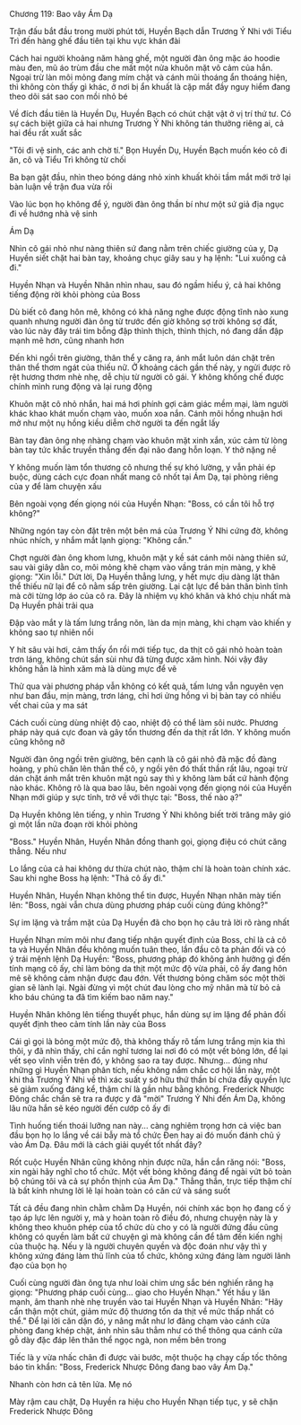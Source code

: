 




Chương 119: Bao vây Ám Dạ

Trận đấu bắt đầu trong mười phút tới, Huyền Bạch dẫn Trương Ý Nhi với Tiểu Trì đến hàng ghế đầu tiên tại khu vực khán đài

Cách hai người khoảng năm hàng ghế, một người đàn ông mặc áo hoodie màu đen, mũ áo trùm đầu che mất một nửa khuôn mặt vô cảm của hắn. Ngoại trừ làn môi mỏng đang mím chặt và cánh mũi thoáng ẩn thoáng hiện, thì không còn thấy gì khác, ở nơi bị ẩn khuất là cặp mắt đầy nguy hiểm đang theo dõi sát sao con mồi nhỏ bé

Về đích đầu tiên là Huyền Dụ, Huyền Bạch có chút chật vật ở vị trí thứ tư. Có sự cách biệt giữa cả hai nhưng Trương Ý Nhi không tán thưởng riêng ai, cả hai đều rất xuất sắc

"Tôi đi vệ sinh, các anh chờ tí." Bọn Huyền Dụ, Huyền Bạch muốn kéo cô đi ăn, cô và Tiểu Trì không từ chối

Ba bạn gật đầu, nhìn theo bóng dáng nhỏ xinh khuất khỏi tầm mắt mới trở lại bàn luận về trận đua vừa rồi

Vào lúc bọn họ không để ý, người đàn ông thần bí như một sứ giả địa ngục đi về hướng nhà vệ sinh

Ám Dạ

Nhìn cô gái nhỏ như nàng thiên sứ đang nằm trên chiếc giường của y, Dạ Huyền siết chặt hai bàn tay, khoảng chục giây sau y hạ lệnh: "Lui xuống cả đi."


Huyền Nhạn và Huyền Nhân nhìn nhau, sau đó ngầm hiểu ý, cả hai không tiếng động rời khỏi phòng của Boss

Dù biết cô đang hôn mê, không có khả năng nghe được động tĩnh nào xung quanh nhưng người đàn ông từ trước đến giờ không sợ trời không sợ đất, vào lúc này đây trái tim bỗng đập thình thịch, thình thịch, nó đang dần đập mạnh mẽ hơn, cũng nhanh hơn

Đến khi ngồi trên giường, thân thể y căng ra, ánh mắt luôn dán chặt trên thân thể thơm ngát của thiếu nữ. Ở khoảng cách gần thế này, y ngửi được rõ rệt hương thơm nhè nhẹ, dễ chịu từ người cô gái. Y không khống chế được chính mình rung động và lại rung động

Khuôn mặt cô nhỏ nhắn, hai má hơi phính gợi cảm giác mềm mại, làm người khác khao khát muốn chạm vào, muốn xoa nắn. Cánh môi hồng nhuận hơi mở như một nụ hồng kiều diễm chờ người ta đến ngắt lấy

Bàn tay đàn ông nhẹ nhàng chạm vào khuôn mặt xinh xắn, xúc cảm từ lòng bàn tay tức khắc truyền thẳng đến đại não đang hỗn loạn. Y thở nặng nề

Y không muốn làm tổn thương cô nhưng thế sự khó lường, y vẫn phải ép buộc, dùng cách cực đoan nhất mang cô nhốt tại Ám Dạ, tại phòng riêng của y để làm chuyện xấu

Bên ngoài vọng đến giọng nói của Huyền Nhạn: "Boss, có cần tôi hỗ trợ không?"

Những ngón tay còn đặt trên một bên má của Trương Ý Nhi cứng đờ, không nhúc nhích, y nhắm mắt lạnh giọng: "Không cần."

Chợt người đàn ông khom lưng, khuôn mặt y kề sát cánh môi nàng thiên sứ, sau vài giây dằn co, môi mỏng khẽ chạm vào vầng trán mịn màng, y khẽ giọng: "Xin lỗi." Dứt lời, Dạ Huyền thẳng lưng, y hết mực dịu dàng lật thân thể thiếu nữ lại để cô nằm sấp trên giường. Lại cật lực để bản thân bình tĩnh mà cởi từng lớp áo của cô ra. Đây là nhiệm vụ khó khăn và khó chịu nhất mà Dạ Huyền phải trải qua

Đập vào mắt y là tấm lưng trắng nõn, làn da mịn màng, khi chạm vào khiến y không sao tự nhiên nổi

Y hít sâu vài hơi, cảm thấy ổn rồi mới tiếp tục, da thịt cô gái nhỏ hoàn toàn trơn láng, không chút sần sùi như đã từng được xăm hình. Nói vậy đây không hẳn là hình xăm mà là dùng mực để vẽ

Thử qua vài phương pháp vẫn không có kết quả, tấm lưng vẫn nguyên vẹn như ban đầu, mịn màng, trơn láng, chỉ hơi ửng hồng vì bị bàn tay có nhiều vết chai của y ma sát

Cách cuối cùng dùng nhiệt độ cao, nhiệt độ có thể làm sôi nước. Phương pháp này quá cực đoan và gây tổn thương đến da thịt rất lớn. Y không muốn cũng không nỡ

Người đàn ông ngồi trên giường, bên cạnh là cô gái nhỏ đã mặc đồ đàng hoàng, y phủ chăn lên thân thể cô, y ngồi yên đó thất thần rất lâu, ngoại trừ dán chặt ánh mắt trên khuôn mặt ngủ say thì y không làm bất cứ hành động nào khác. Không rõ là qua bao lâu, bên ngoài vọng đến giọng nói của Huyền Nhạn mới giúp y sực tỉnh, trở về với thực tại: "Boss, thế nào ạ?"

Dạ Huyền không lên tiếng, y nhìn Trương Ý Nhi không biết trời trăng mây gió gì một lần nữa đoạn rời khỏi phòng

"Boss." Huyền Nhân, Huyền Nhân đồng thanh gọi, giọng điệu có chút căng thẳng. Nếu như

Lo lắng của cả hai không dư thừa chút nào, thậm chí là hoàn toàn chính xác. Sau khi nghe Boss hạ lệnh: "Thả cô ấy đi."

Huyền Nhân, Huyền Nhạn không thể tin được, Huyền Nhạn nhăn mày tiến lên: "Boss, ngài vẫn chưa dùng phương pháp cuối cùng đúng không?"

Sự im lặng và trầm mặt của Dạ Huyền đã cho bọn họ câu trả lời rõ ràng nhất

Huyền Nhạn mím môi như đang tiếp nhận quyết định của Boss, chỉ là cả cô ta và Huyền Nhân đều không muốn tuân theo, lần đầu cô ta phản đối và có ý trái mệnh lệnh Dạ Huyền: "Boss, phương pháp đó không ảnh hưởng gì đến tính mạng cô ấy, chỉ làm bỏng da thịt một mức độ vừa phải, cô ấy đang hôn mê sẽ không cảm nhận được đau đớn. Vết thương bỏng chăm sóc một thời gian sẽ lành lại. Ngài đừng vì một chút đau lòng cho mỹ nhân mà từ bỏ cả kho báu chúng ta đã tìm kiếm bao năm nay."

Huyền Nhân không lên tiếng thuyết phục, hắn dùng sự im lặng để phản đối quyết định theo cảm tính lần này của Boss

Cái gì gọi là bỏng một mức độ, thà không thấy rõ tấm lưng trắng mịn kia thì thôi, y đã nhìn thấy, chỉ cần nghĩ tương lai nơi đó có một vết bỏng lớn, để lại vết sẹo vĩnh viễn trên đó, y không sao ra tay được. Nhưng... đúng như những gì Huyền Nhạn phân tích, nếu không nắm chắc cơ hội lần này, một khi thả Trương Ý Nhi về thì xác suất y sở hữu thứ thần bí chứa đầy quyền lực sẽ giảm xuống đáng kể, thậm chí là gần như bằng không. Frederick Nhược Đông chắc chắn sẽ tra ra được y đã "mời" Trương Ý Nhi đến Ám Dạ, không lâu nữa hắn sẽ kéo người đến cướp cô ấy đi

Tình huống tiến thoái lưỡng nan này... càng nghiêm trọng hơn cả việc ban đầu bọn họ lo lắng về cái bẫy mà tổ chức Đen hay ai đó muốn đánh chủ ý vào Ám Dạ. Đâu mới là cách giải quyết tốt nhất đây?

Rốt cuộc Huyền Nhân cũng không nhịn được nữa, hắn cắn răng nói: "Boss, xin ngài hãy nghĩ cho tổ chức. Một vết bỏng không đáng để ngài vứt bỏ toàn bộ chúng tôi và cả sự phồn thịnh của Ám Dạ." Thẳng thắn, trực tiếp thậm chí là bất kính nhưng lời lẽ lại hoàn toàn có căn cứ và sáng suốt

Tất cả đều đang nhìn chằm chằm Dạ Huyền, nói chính xác bọn họ đang cố ý tạo áp lực lên người y, mà y hoàn toàn rõ điều đó, nhưng chuyện này là y không theo khuôn phép của tổ chức dù cho y có là người đứng đầu cũng không có quyền làm bất cứ chuyện gì mà không cần để tâm đến kiến nghị của thuộc hạ. Nếu y là người chuyên quyền và độc đoán như vậy thì y không xứng đáng làm thủ lĩnh của tổ chức, không xứng đáng làm người lãnh đạo của bọn họ

Cuối cùng người đàn ông tựa như loài chim ưng sắc bén nghiến răng hạ giọng: "Phương pháp cuối cùng... giao cho Huyền Nhạn." Yết hầu y lăn mạnh, âm thanh nhè nhẹ truyền vào tai Huyền Nhạn và Huyền Nhân: "Hãy cẩn thận một chút, giảm mức độ thương tổn da thịt về mức thấp nhất có thể." Để lại lời căn dặn đó, y nâng mắt như lơ đãng chạm vào cánh cửa phòng đang khép chặt, ánh nhìn sâu thẳm như có thể thông qua cánh cửa gỗ dày đặc đáp lên thân thể ngọc ngà, non mềm bên trong

Tiếc là y vừa nhấc chân đi được vài bước, một thuộc hạ chạy cấp tốc thông báo tin khẩn: "Boss, Frederick Nhược Đông đang bao vây Ám Dạ."

Nhanh còn hơn cả tên lửa. Mẹ nó

Mày rậm cau chặt, Dạ Huyền ra hiệu cho Huyền Nhạn tiếp tục, y sẽ chặn Frederick Nhược Đông




